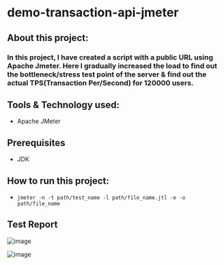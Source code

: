 # demo-transaction-api-jmeter

## About this project:
### In this project, I have created a script with a public URL using Apache Jmeter. Here I gradually increased the load to find out the bottleneck/stress test point of the server &  find out the actual TPS(Transaction Per/Second) for 120000 users.

## Tools & Technology used:
- Apache JMeter

## Prerequisites
- JDK

## How to run this project:
- ```jmeter -n -t path/test_name -l path/file_name.jtl -e -o path/file_name```

## Test Report
![image](https://github.com/toufasaha/demo-transaction-api-jmeter/assets/55781612/9a06b30d-3cb3-475a-84e0-3b3f9379f5de)

![image](https://github.com/toufasaha/demo-transaction-api-jmeter/assets/55781612/b73beceb-9fa8-4576-ac7b-a891aed4d4e5)
